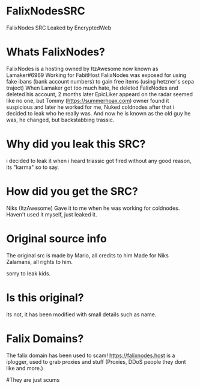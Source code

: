 # FalixNodesSRC
 FalixNodes SRC Leaked by EncryptedWeb

# Whats FalixNodes?
  FalixNodes is a hosting owned by ItzAwesome now known as Lamaker#6969 Working for FabitHost
  FalixNodes was exposed for using fake ibans (bank account numbers) to gain free items (using hetzner's sepa traject)
  When Lamaker got too much hate, he deleted FalixNodes and deleted his account, 2 months later EpicLiker appeard on the radar
  seemed like no one, but Tommy (https://summerhoax.com) owner found it suspicious and later he worked for me, Nuked coldnodes
  after that i decided to leak who he really was. And now he is known as the old guy he was, he changed, but backstabbing trassic.

# Why did you leak this SRC?
  i decided to leak it when i heard triassic got fired without any good reason, its "karma" so to say.
 
# How did you get the SRC?
  Niks (ItzAwesome) Gave it to me when he was working for coldnodes.
  Haven't used it myself, just leaked it.
 
# Original source info
  The original src is made by Mario, all credits to him
  Made for Niks Zalamans, all rights to him.
  
  sorry to leak kids.
  
# Is this original?
  its not, it has been modified with small details such as name.
 
# Falix Domains?
  The falix domain has been used to scam!
  https://falixnodes.host is a iplogger, used to grab proxies and stuff (Proxies, DDoS people they dont like and more.)

#They are just scums